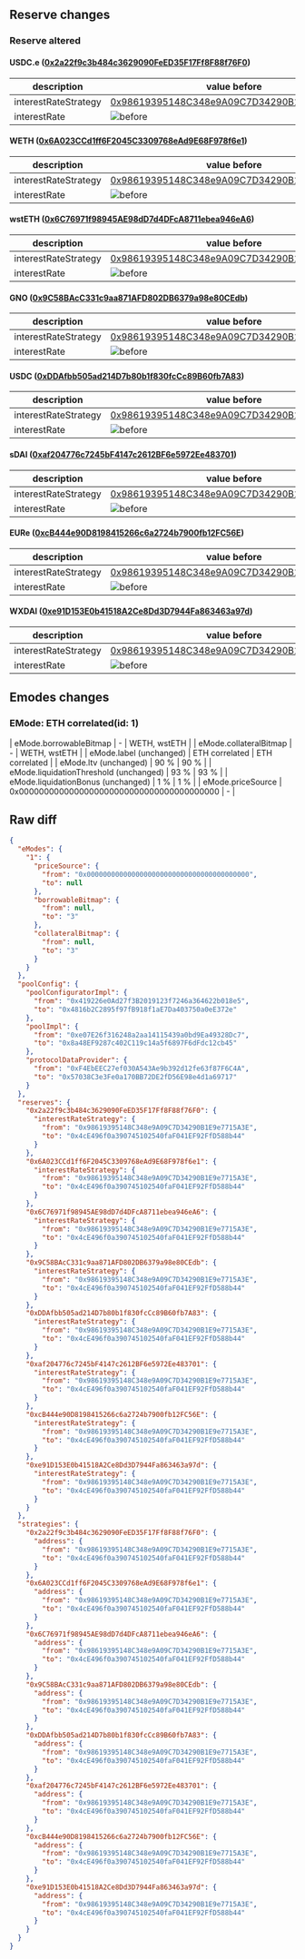 ## Reserve changes

### Reserve altered

#### USDC.e ([0x2a22f9c3b484c3629090FeED35F17Ff8F88f76F0](https://gnosisscan.io/address/0x2a22f9c3b484c3629090FeED35F17Ff8F88f76F0))

| description | value before | value after |
| --- | --- | --- |
| interestRateStrategy | [0x98619395148C348e9A09C7D34290B1E9e7715A3E](https://gnosisscan.io/address/0x98619395148C348e9A09C7D34290B1E9e7715A3E) | [0x4cE496f0a390745102540faF041EF92FfD588b44](https://gnosisscan.io/address/0x4cE496f0a390745102540faF041EF92FfD588b44) |
| interestRate | ![before](/.assets/efb1d5f0320ec48c3f00eae412ff5bf1dbe5f0a3.svg) | ![after](/.assets/52637f1d1975fe24d135363b4305f556bfc0b67e.svg) |

#### WETH ([0x6A023CCd1ff6F2045C3309768eAd9E68F978f6e1](https://gnosisscan.io/address/0x6A023CCd1ff6F2045C3309768eAd9E68F978f6e1))

| description | value before | value after |
| --- | --- | --- |
| interestRateStrategy | [0x98619395148C348e9A09C7D34290B1E9e7715A3E](https://gnosisscan.io/address/0x98619395148C348e9A09C7D34290B1E9e7715A3E) | [0x4cE496f0a390745102540faF041EF92FfD588b44](https://gnosisscan.io/address/0x4cE496f0a390745102540faF041EF92FfD588b44) |
| interestRate | ![before](/.assets/3fcd187222e872527ce37c51195d7640eac06c41.svg) | ![after](/.assets/45db2c5abf7f20e9dca787c692a8329048e0b9b6.svg) |

#### wstETH ([0x6C76971f98945AE98dD7d4DFcA8711ebea946eA6](https://gnosisscan.io/address/0x6C76971f98945AE98dD7d4DFcA8711ebea946eA6))

| description | value before | value after |
| --- | --- | --- |
| interestRateStrategy | [0x98619395148C348e9A09C7D34290B1E9e7715A3E](https://gnosisscan.io/address/0x98619395148C348e9A09C7D34290B1E9e7715A3E) | [0x4cE496f0a390745102540faF041EF92FfD588b44](https://gnosisscan.io/address/0x4cE496f0a390745102540faF041EF92FfD588b44) |
| interestRate | ![before](/.assets/9970ddf4bc344f0585edba6e6d2210b5b01972ef.svg) | ![after](/.assets/140d4e43947623fd251806c6b06b6446cf9eff82.svg) |

#### GNO ([0x9C58BAcC331c9aa871AFD802DB6379a98e80CEdb](https://gnosisscan.io/address/0x9C58BAcC331c9aa871AFD802DB6379a98e80CEdb))

| description | value before | value after |
| --- | --- | --- |
| interestRateStrategy | [0x98619395148C348e9A09C7D34290B1E9e7715A3E](https://gnosisscan.io/address/0x98619395148C348e9A09C7D34290B1E9e7715A3E) | [0x4cE496f0a390745102540faF041EF92FfD588b44](https://gnosisscan.io/address/0x4cE496f0a390745102540faF041EF92FfD588b44) |
| interestRate | ![before](/.assets/cd0f3cda1a9e93a90c0334cf76260569ebad0e66.svg) | ![after](/.assets/5c270051a6a0849566ec33c81e6038750a5a2b3a.svg) |

#### USDC ([0xDDAfbb505ad214D7b80b1f830fcCc89B60fb7A83](https://gnosisscan.io/address/0xDDAfbb505ad214D7b80b1f830fcCc89B60fb7A83))

| description | value before | value after |
| --- | --- | --- |
| interestRateStrategy | [0x98619395148C348e9A09C7D34290B1E9e7715A3E](https://gnosisscan.io/address/0x98619395148C348e9A09C7D34290B1E9e7715A3E) | [0x4cE496f0a390745102540faF041EF92FfD588b44](https://gnosisscan.io/address/0x4cE496f0a390745102540faF041EF92FfD588b44) |
| interestRate | ![before](/.assets/b0642612960c27e9b6f4e1835002382f60084647.svg) | ![after](/.assets/84fc727868515d2f300b945ee259e8318858e9f0.svg) |

#### sDAI ([0xaf204776c7245bF4147c2612BF6e5972Ee483701](https://gnosisscan.io/address/0xaf204776c7245bF4147c2612BF6e5972Ee483701))

| description | value before | value after |
| --- | --- | --- |
| interestRateStrategy | [0x98619395148C348e9A09C7D34290B1E9e7715A3E](https://gnosisscan.io/address/0x98619395148C348e9A09C7D34290B1E9e7715A3E) | [0x4cE496f0a390745102540faF041EF92FfD588b44](https://gnosisscan.io/address/0x4cE496f0a390745102540faF041EF92FfD588b44) |
| interestRate | ![before](/.assets/1b1e053c2e6422c83e9ea6c1486a702ad9224ade.svg) | ![after](/.assets/f9f902cea45405e3ecaffe065dffc30cb3fa55fe.svg) |

#### EURe ([0xcB444e90D8198415266c6a2724b7900fb12FC56E](https://gnosisscan.io/address/0xcB444e90D8198415266c6a2724b7900fb12FC56E))

| description | value before | value after |
| --- | --- | --- |
| interestRateStrategy | [0x98619395148C348e9A09C7D34290B1E9e7715A3E](https://gnosisscan.io/address/0x98619395148C348e9A09C7D34290B1E9e7715A3E) | [0x4cE496f0a390745102540faF041EF92FfD588b44](https://gnosisscan.io/address/0x4cE496f0a390745102540faF041EF92FfD588b44) |
| interestRate | ![before](/.assets/b0642612960c27e9b6f4e1835002382f60084647.svg) | ![after](/.assets/84fc727868515d2f300b945ee259e8318858e9f0.svg) |

#### WXDAI ([0xe91D153E0b41518A2Ce8Dd3D7944Fa863463a97d](https://gnosisscan.io/address/0xe91D153E0b41518A2Ce8Dd3D7944Fa863463a97d))

| description | value before | value after |
| --- | --- | --- |
| interestRateStrategy | [0x98619395148C348e9A09C7D34290B1E9e7715A3E](https://gnosisscan.io/address/0x98619395148C348e9A09C7D34290B1E9e7715A3E) | [0x4cE496f0a390745102540faF041EF92FfD588b44](https://gnosisscan.io/address/0x4cE496f0a390745102540faF041EF92FfD588b44) |
| interestRate | ![before](/.assets/b0642612960c27e9b6f4e1835002382f60084647.svg) | ![after](/.assets/84fc727868515d2f300b945ee259e8318858e9f0.svg) |

## Emodes changes

### EMode: ETH correlated(id: 1)

| eMode.borrowableBitmap | - | WETH, wstETH |
| eMode.collateralBitmap | - | WETH, wstETH |
| eMode.label (unchanged) | ETH correlated | ETH correlated |
| eMode.ltv (unchanged) | 90 % | 90 % |
| eMode.liquidationThreshold (unchanged) | 93 % | 93 % |
| eMode.liquidationBonus (unchanged) | 1 % | 1 % |
| eMode.priceSource | 0x0000000000000000000000000000000000000000 | - |


## Raw diff

```json
{
  "eModes": {
    "1": {
      "priceSource": {
        "from": "0x0000000000000000000000000000000000000000",
        "to": null
      },
      "borrowableBitmap": {
        "from": null,
        "to": "3"
      },
      "collateralBitmap": {
        "from": null,
        "to": "3"
      }
    }
  },
  "poolConfig": {
    "poolConfiguratorImpl": {
      "from": "0x419226e0Ad27f3B2019123f7246a364622b018e5",
      "to": "0x4816b2C2895f97fB918f1aE7Da403750a0eE372e"
    },
    "poolImpl": {
      "from": "0xe07E26f316248a2aa14115439a0bd9Ea49328Dc7",
      "to": "0x8a48EF9287c402C119c14a5f6897F6dFdc12cb45"
    },
    "protocolDataProvider": {
      "from": "0xF4EbEEC27ef030A543Ae9b392d12fe63f87F6C4A",
      "to": "0x57038C3e3Fe0a170BB72DE2fD56E98e4d1a69717"
    }
  },
  "reserves": {
    "0x2a22f9c3b484c3629090FeED35F17Ff8F88f76F0": {
      "interestRateStrategy": {
        "from": "0x98619395148C348e9A09C7D34290B1E9e7715A3E",
        "to": "0x4cE496f0a390745102540faF041EF92FfD588b44"
      }
    },
    "0x6A023CCd1ff6F2045C3309768eAd9E68F978f6e1": {
      "interestRateStrategy": {
        "from": "0x98619395148C348e9A09C7D34290B1E9e7715A3E",
        "to": "0x4cE496f0a390745102540faF041EF92FfD588b44"
      }
    },
    "0x6C76971f98945AE98dD7d4DFcA8711ebea946eA6": {
      "interestRateStrategy": {
        "from": "0x98619395148C348e9A09C7D34290B1E9e7715A3E",
        "to": "0x4cE496f0a390745102540faF041EF92FfD588b44"
      }
    },
    "0x9C58BAcC331c9aa871AFD802DB6379a98e80CEdb": {
      "interestRateStrategy": {
        "from": "0x98619395148C348e9A09C7D34290B1E9e7715A3E",
        "to": "0x4cE496f0a390745102540faF041EF92FfD588b44"
      }
    },
    "0xDDAfbb505ad214D7b80b1f830fcCc89B60fb7A83": {
      "interestRateStrategy": {
        "from": "0x98619395148C348e9A09C7D34290B1E9e7715A3E",
        "to": "0x4cE496f0a390745102540faF041EF92FfD588b44"
      }
    },
    "0xaf204776c7245bF4147c2612BF6e5972Ee483701": {
      "interestRateStrategy": {
        "from": "0x98619395148C348e9A09C7D34290B1E9e7715A3E",
        "to": "0x4cE496f0a390745102540faF041EF92FfD588b44"
      }
    },
    "0xcB444e90D8198415266c6a2724b7900fb12FC56E": {
      "interestRateStrategy": {
        "from": "0x98619395148C348e9A09C7D34290B1E9e7715A3E",
        "to": "0x4cE496f0a390745102540faF041EF92FfD588b44"
      }
    },
    "0xe91D153E0b41518A2Ce8Dd3D7944Fa863463a97d": {
      "interestRateStrategy": {
        "from": "0x98619395148C348e9A09C7D34290B1E9e7715A3E",
        "to": "0x4cE496f0a390745102540faF041EF92FfD588b44"
      }
    }
  },
  "strategies": {
    "0x2a22f9c3b484c3629090FeED35F17Ff8F88f76F0": {
      "address": {
        "from": "0x98619395148C348e9A09C7D34290B1E9e7715A3E",
        "to": "0x4cE496f0a390745102540faF041EF92FfD588b44"
      }
    },
    "0x6A023CCd1ff6F2045C3309768eAd9E68F978f6e1": {
      "address": {
        "from": "0x98619395148C348e9A09C7D34290B1E9e7715A3E",
        "to": "0x4cE496f0a390745102540faF041EF92FfD588b44"
      }
    },
    "0x6C76971f98945AE98dD7d4DFcA8711ebea946eA6": {
      "address": {
        "from": "0x98619395148C348e9A09C7D34290B1E9e7715A3E",
        "to": "0x4cE496f0a390745102540faF041EF92FfD588b44"
      }
    },
    "0x9C58BAcC331c9aa871AFD802DB6379a98e80CEdb": {
      "address": {
        "from": "0x98619395148C348e9A09C7D34290B1E9e7715A3E",
        "to": "0x4cE496f0a390745102540faF041EF92FfD588b44"
      }
    },
    "0xDDAfbb505ad214D7b80b1f830fcCc89B60fb7A83": {
      "address": {
        "from": "0x98619395148C348e9A09C7D34290B1E9e7715A3E",
        "to": "0x4cE496f0a390745102540faF041EF92FfD588b44"
      }
    },
    "0xaf204776c7245bF4147c2612BF6e5972Ee483701": {
      "address": {
        "from": "0x98619395148C348e9A09C7D34290B1E9e7715A3E",
        "to": "0x4cE496f0a390745102540faF041EF92FfD588b44"
      }
    },
    "0xcB444e90D8198415266c6a2724b7900fb12FC56E": {
      "address": {
        "from": "0x98619395148C348e9A09C7D34290B1E9e7715A3E",
        "to": "0x4cE496f0a390745102540faF041EF92FfD588b44"
      }
    },
    "0xe91D153E0b41518A2Ce8Dd3D7944Fa863463a97d": {
      "address": {
        "from": "0x98619395148C348e9A09C7D34290B1E9e7715A3E",
        "to": "0x4cE496f0a390745102540faF041EF92FfD588b44"
      }
    }
  }
}
```
